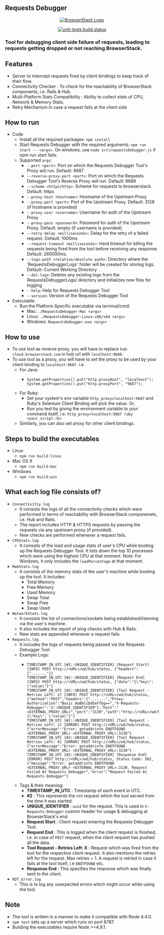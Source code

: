 ## Requests Debugger

<p align="center">
  <a href="https://browserstack.com"><img alt="BrowserStack Logo" src="https://d98b8t1nnulk5.cloudfront.net/production/images/layout/logo-invoice.svg"></a>
</p>

<p align="center">
  <a href="https://github.com/browserstack/requests-debugger/actions?query=workflow%3Aunit-tests"><img alt="unit-tests build status" src="https://github.com/browserstack/requests-debugger/workflows/unit-tests/badge.svg"></a>
</p>

### Tool for debugging client side failure of requests, leading to requests getting dropped or not reaching BrowserStack.

## Features
- Server to intercept requests fired by client bindings to keep track of their flow.
- Connectivity Checker : To check for the reachability of BrowserStack components, i.e. Rails & Hub.
- Multi-Platform Stats Compatibility : Ability to collect stats of CPU, Network & Memory Stats.
- Retry Mechanism in case a request fails at the client side

## How to run
- Code
  - Install all the required packages: `npm install`
  - Start Requests Debugger with the required arguments: `npm run start -- <args>`. On windows, use  `node src\requestsDebugger.js` if npm run start fails.
  - Supported `args`:
    - `--port <port>`: Port on which the Requests Debugger Tool's Proxy will run. Default: 9687
    - `--reverse-proxy-port <port>`: Port on which the Requests Debugger Tool's Reverse Proxy will run. Default: 9688
    - `--scheme <https/http>`: Scheme for requests to browserstack. Default: https
    - `--proxy-host <hostname>`: Hostname of the Upstream Proxy
    - `--proxy-port <port>`: Port of the Upstream Proxy. Default: 3128 (if hostname is provided)
    - `--proxy-user <username>`: Username for auth of the Upstream Proxy
    - `--proxy-pass <password>`: Password for auth of the Upstream Proxy. Default: empty (if username is provided)
    - `--retry-delay <milliseconds>`: Delay for the retry of a failed request. Default: 1000ms
    - `--request-timeout <milliseconds>`: Hard timeout for killing the requests being fired from the tool before receiving any response. Default: 260000ms.
    - `--logs-path <relative/absolute path>`: Directory where the 'RequestsDebuggerLogs' folder will be created for storing logs. Default: Current Working Directory
    - `--del-logs`: Deletes any existing logs from the RequestsDebuggerLogs/ directory and initializes new files for logging
    - `--help`: Help for Requests Debugger Tool
    - `--version`: Version of the Requests Debugger Tool
- Executable
  - Run the Platform Specific executable via terminal/cmd:
    - Mac: `./RequestsDebugger-Mac <args>`
    - Linux: `./RequestsDebugger-Linux-x86/x64 <args>`
    - Windows: `RequestsDebugger.exe <args>`

## How to use
- To use tool as reverse proxy, you will have to replace `hub-cloud.browserstack.com` in hub url with `localhost:9688`.
- To use tool as a proxy, you will have to set the proxy to be used by your client binding to `localhost:9687`. i.e.
  - For Java:
    - ```
      System.getProperties().put("http.proxyHost", "localhost");
      System.getProperties().put("http.proxyPort", "9687");
      ```
  - For Ruby:
    - Set your system's env variable `http_proxy=localhost:9687` and Ruby's Selenium Client Binding will pick the value. Or,
    - Run you test by giving the environment variable to your command itself, i.e. `http_proxy=localhost:9687 ruby <your_script.rb>`
  - Similarly, you can also set proxy for other client bindings.

## Steps to build the executables
- Linux
  - `npm run build:linux`
- Mac OS X
  - `npm run build:mac`
- Windows
  - `npm run build:win`

## What each log file consists of?
- `Connectivitiy.log`
  - It consists the logs of all the connectivity checks which were performed in terms of reachability with BrowserStack componenets, i.e. Hub and Rails.
  - The report includes HTTP & HTTPS requests by passing the requests via any upstream proxy (if provided).
  - New checks are performed whenever a request fails.
- `CPUStats.log`
  - It consists of the load and usage stats of user's CPU while booting up the Requests Debugger Tool. It lists down the top 10 processes which were using the highest CPU at that moment. Note: For Windows, it only includes the `loadPercentage` at that moment.
- `MemStats.log`
  - It consists of the memory stats of the user's machine while booting up the tool. It includes:
    - Total Memory
    - Free Memory
    - Used Memory
    - Swap Total
    - Swap Free
    - Swap Used
- `NetworkStats.log`
  - It consists the list of connections/sockets being established/listening via the user's machine.
  - It also includes the report of ping checks with Hub & Rails.
  - New stats are appended whenever a request fails.
- `Requests.log`
  - It includes the logs of requests being passed via the Requests Debugger Tool.
  - Example Logs:
    - ```
      TIMESTAMP_IN_UTC [#2::UNIQUE_IDENTIFIER] [Request Start] [INFO] POST http://<URL>/wd/hub/status, {"headers":{"......."}}
      TIMESTAMP_IN_UTC [#2::UNIQUE_IDENTIFIER] [Request End] [INFO] POST http://<URL>/wd/hub/status, {"data":"{\"key\": \"value\"}"}
      TIMESTAMP_IN_UTC [#2::UNIQUE_IDENTIFIER] [Tool Request - Retries Left: 1] [INFO] POST http://<URL>/wd/hub/status, {"method":"POST","headers":{".......","Proxy-Authorization":"Basic AaBbCcDdEeFfGg==","X-Requests-Debugger":"2::UNIQUE_IDENTIFIER"},"host":"<EXTERNAL_PROXY_URL>","port":"3130","path":"http://<URL>/wd/hub/status","data":"{\"key\": \"value\"}"}
      TIMESTAMP_IN_UTC [#2::UNIQUE_IDENTIFIER] [Tool Request - Retries Left: 1] [ERROR] POST http://<URL>/wd/hub/status, {"errorMessage":"Error: getaddrinfo ENOTFOUND <EXTERNAL_PROXY_URL> <EXTERNAL_PROXY_URL>:3130"}
      TIMESTAMP_IN_UTC [#2::UNIQUE_IDENTIFIER] [Tool Request - Retries Left: 0] [ERROR] POST http://<URL>/wd/hub/status, {"errorMessage":"Error: getaddrinfo ENOTFOUND <EXTERNAL_PROXY_URL> <EXTERNAL_PROXY_URL>:3130"}
      TIMESTAMP_IN_UTC [#2::UNIQUE_IDENTIFIER] [Response End] [ERROR] POST http://<URL>/wd/hub/status, Status Code: 502, {"message":"Error: getaddrinfo ENOTFOUND <EXTERNAL_PROXY_URL> <EXTERNAL_PROXY_URL>:3130. Request Failed At Requests Debugger","error":"Request Failed At Requests Debugger"}
  - Tags & their meaning:
    - **TIMESTAMP_IN_UTC** : Timestamp of each event in UTC.
    - **#2** : This represents the `nth` request which the tool served from the time it was started.
    - **UNIQUE_IDENTIFIER** : `uuid` for the request. This is used in `X-Requests-Debugger` custom header for usage & debugging at BrowserStack's end.
    - **Request Start** : Client request entering the Requests Debugger Tool.
    - **Request End** : This is logged when the client request is finished, i.e. in case of `POST` request, when the client request has pushed all the data.
    - **Tool Request - Retries Left: X** : Request which was fired from the tool for the respective client request. It also mentions the retries left for the request. Max retries = 1. A request is retried in case it fails at the tool itself, i.e `ENOTFOUND` etc.
    - **Response End** : This specifies the response which was finally sent to the client.
- `RDT_Error.log`
  - This is to log any unexpected errors which might occur while using the tool.


## Note
- The tool is written in a manner to make it compatible with Node 4.4.0.
- `npm test` sets up a server which runs on port 8787.
- Building the executables require Node >=4.9.1. 
